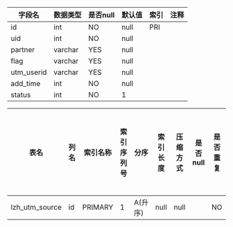 |字段名|数据类型|是否null|默认值|索引|注释|
|------|--------|--------|------|----|----|
|id|int|NO|null|PRI||
|uid|int|NO|null|||
|partner|varchar|YES|null|||
|flag|varchar|YES|null|||
|utm_userid|varchar|YES|null|||
|add_time|int|NO|null|||
|status|int|NO|1|||



|表名|列名|索引名称|索引序列号|分序|索引长度|压缩方式|是否null|是否重复|唯一值数目估计值|索引方法|列中描述索引信息|索引注释|
|----|----|--------|----------|----|--------|--------|--------|--------|----------------|--------|----------------|--------|
|lzh_utm_source|id|PRIMARY|1|A(升序)|null|null||NO|0|BTREE|||
